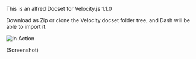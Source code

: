 This is an alfred Docset for Velocity.js 1.1.0 

Download as Zip or clone the Velocity.docset folder tree, and Dash will be able to import it.


![In Action](http://i.imgur.com/vBIfY21.png)

(Screenshot)